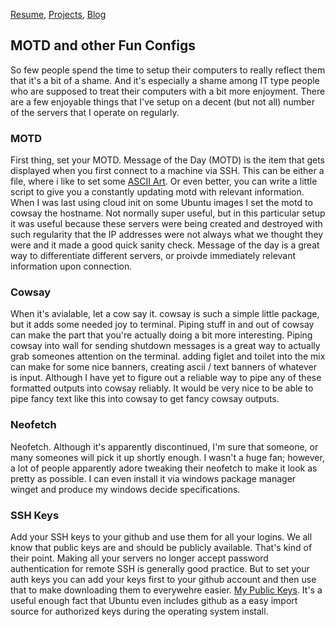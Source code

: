[Resume](../resume_page.md), [Projects](../projects.md), [Blog](../blog.md)

## MOTD and other Fun Configs
So few people spend the time to setup their computers to really reflect them that it's a bit of a shame. And it's especially a shame among IT type people who are supposed to treat their computers with a bit more enjoyment. There are a few enjoyable things that I've setup on a decent (but not all) number of the servers that I operate on regularly. 

### MOTD
First thing, set your MOTD. Message of the Day (MOTD) is the item that gets displayed when you first connect to a machine via SSH. This can be either a file, where i like to set some [ASCII Art](https://www.asciiart.eu/). Or even better, you can write a little script to give you a constantly updating motd with relevant information. When I was last using cloud init on some Ubuntu images I set the motd to cowsay the hostname. Not normally super useful, but in this particular setup it was useful because these servers were being created and destroyed with such regularity that the IP addresses were not always what we thought they were and it made a good quick sanity check. Message of the day is a great way to differentiate different servers, or proivde immediately relevant information upon connection. 

### Cowsay
When it's avialable, let a cow say it. cowsay is such a simple little package, but it adds some needed joy to terminal. Piping stuff in and out of cowsay can make the part that you're actually doing a bit more interesting. Piping cowsay into wall for sending shutdown messages is a great way to actually grab someones attention on the terminal. adding figlet and toilet into the mix can make for some nice banners, creating ascii / text banners of whatever is input. Although I have yet to figure out a reliable way to pipe any of these formatted outputs into cowsay reliably. It would be very nice to be able to pipe fancy text like this into cowsay to get fancy cowsay outputs. 

### Neofetch
Neofetch. Although it's apparently discontinued, I'm sure that someone, or many someones will pick it up shortly enough. I wasn't a huge fan; however, a lot of people apparently adore tweaking their neofetch to make it look as pretty as possible. I can even install it via windows package manager winget and produce my windows decide specifications. 

### SSH Keys
Add your SSH keys to your github and use them for all your logins. We all know that public keys are and should be publicly available. That's kind of their point. Making all your servers no longer accept password authentication for remote SSH is generally good practice. But to set your auth keys you can add your keys first to your github account and then use that to make downloading them to everywehre easier. [My Public Keys](https://github.com/devinatkin.keys). It's a useful enough fact that Ubuntu even includes github as a easy import source for authorized keys during the operating system install. 